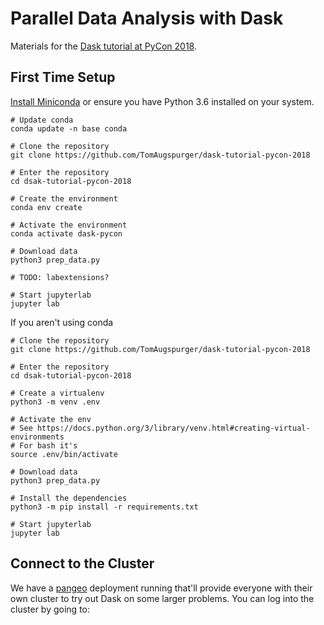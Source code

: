 # Parallel Data Analysis with Dask

Materials for the [Dask tutorial at PyCon 2018](https://us.pycon.org/2018/schedule/presentation/47/).

## First Time Setup

[Install Miniconda](https://conda.io/miniconda.html) or ensure you have Python 3.6 installed on your system.

```
# Update conda
conda update -n base conda

# Clone the repository
git clone https://github.com/TomAugspurger/dask-tutorial-pycon-2018

# Enter the repository
cd dsak-tutorial-pycon-2018

# Create the environment
conda env create

# Activate the environment
conda activate dask-pycon

# Download data
python3 prep_data.py

# TODO: labextensions?

# Start jupyterlab
jupyter lab
```

If you aren't using conda

```
# Clone the repository
git clone https://github.com/TomAugspurger/dask-tutorial-pycon-2018

# Enter the repository
cd dsak-tutorial-pycon-2018

# Create a virtualenv
python3 -m venv .env

# Activate the env
# See https://docs.python.org/3/library/venv.html#creating-virtual-environments
# For bash it's
source .env/bin/activate

# Download data
python3 prep_data.py

# Install the dependencies
python3 -m pip install -r requirements.txt

# Start jupyterlab
jupyter lab
```

## Connect to the Cluster

We have a [pangeo](https://github.com/pangeo-data/pangeo) deployment running that'll provide everyone with their own cluster to try out Dask on some larger problems.
You can log into the cluster by going to:

